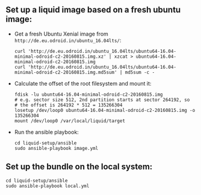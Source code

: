 ## Set up a liquid image based on a fresh ubuntu image:

* Get a fresh Ubuntu Xenial image from `http://de.eu.odroid.in/ubuntu_16.04lts/`:

   ```
   curl 'http://de.eu.odroid.in/ubuntu_16.04lts/ubuntu64-16.04-minimal-odroid-c2-20160815.img.xz' | xzcat > ubuntu64-16.04-minimal-odroid-c2-20160815.img
   curl 'http://de.eu.odroid.in/ubuntu_16.04lts/ubuntu64-16.04-minimal-odroid-c2-20160815.img.md5sum' | md5sum -c -
   ```

* Calculate the offset of the root filesystem and mount it:

   ```
   fdisk -lu ubuntu64-16.04-minimal-odroid-c2-20160815.img
   # e.g. sector size 512, 2nd partition starts at sector 264192, so
   # the offset is 264192 * 512 = 135266304
   losetup /dev/loop0 ubuntu64-16.04-minimal-odroid-c2-20160815.img -o 135266304
   mount /dev/loop0 /var/local/liquid/target
   ```

* Run the ansible playbook:

   ```
   cd liquid-setup/ansible
   sudo ansible-playbook image.yml
   ```

## Set up the bundle on the local system:
```
cd liquid-setup/ansible
sudo ansible-playbook local.yml
```
